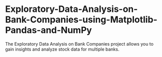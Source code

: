 # Exploratory-Data-Analysis-on-Bank-Companies-using-Matplotlib-Pandas-and-NumPy
The Exploratory Data Analysis on Bank Companies project allows you to gain insights and analyze stock data for multiple banks. 
